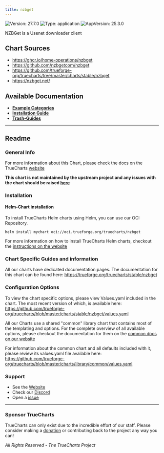 ```yaml
---
title: nzbget
---
```


![Version: 27.7.0](https://img.shields.io/badge/Version-27.7.0-informational?style=flat-square) ![Type: application](https://img.shields.io/badge/Type-application-informational?style=flat-square) ![AppVersion: 25.3.0](https://img.shields.io/badge/AppVersion-25.3.0-informational?style=flat-square)

NZBGet is a Usenet downloader client

## Chart Sources

- https://ghcr.io/home-operations/nzbget
- https://github.com/nzbgetcom/nzbget
- https://github.com/trueforge-org/truecharts/tree/master/charts/stable/nzbget
- https://nzbget.net/

## Available Documentation

- [**Example Categories**](./categories)
- [**Installation Guide**](./installation)
- [**Trash-Guides**](./trash-guides)


---

## Readme


### General Info

For more information about this Chart, please check the docs on the TrueCharts [website](https://trueforge.org/truecharts/stable/nzbget)

**This chart is not maintained by the upstream project and any issues with the chart should be raised [here](https://github.com/trueforge-org/truecharts/issues/new/choose)**

### Installation

#### Helm-Chart installation

To install TrueCharts Helm charts using Helm, you can use our OCI Repository.

`helm install mychart oci://oci.trueforge.org/truecharts/nzbget`

For more information on how to install TrueCharts Helm charts, checkout the [instructions on the website](https://trueforge.org/guides/)

### Chart Specific Guides and information

All our charts have dedicated documentation pages.
The documentation for this chart can be found here:
https://trueforge.org/truecharts/stable/nzbget

### Configuration Options

To view the chart specific options, please view Values.yaml included in the chart.
The most recent version of which, is available here: https://github.com/trueforge-org/truecharts/blob/master/charts/stable/nzbget/values.yaml

All our Charts use a shared "common" library chart that contains most of the templating and options.
For the complete overview of all available options, please checkout the documentation for them on the [common docs on our website](https://trueforge.org/common/)

For information about the common chart and all defaults included with it, please review its values.yaml file available here: https://github.com/trueforge-org/truecharts/blob/master/charts/library/common/values.yaml

### Support

- See the [Website](https://truecharts.org)
- Check our [Discord](https://discord.gg/tVsPTHWTtr)
- Open a [issue](https://github.com/trueforge-org/truecharts/issues/new/choose)

---

### Sponsor TrueCharts

TrueCharts can only exist due to the incredible effort of our staff.
Please consider making a [donation](https://trueforge.org/general/sponsor/) or contributing back to the project any way you can!

_All Rights Reserved - The TrueCharts Project_
